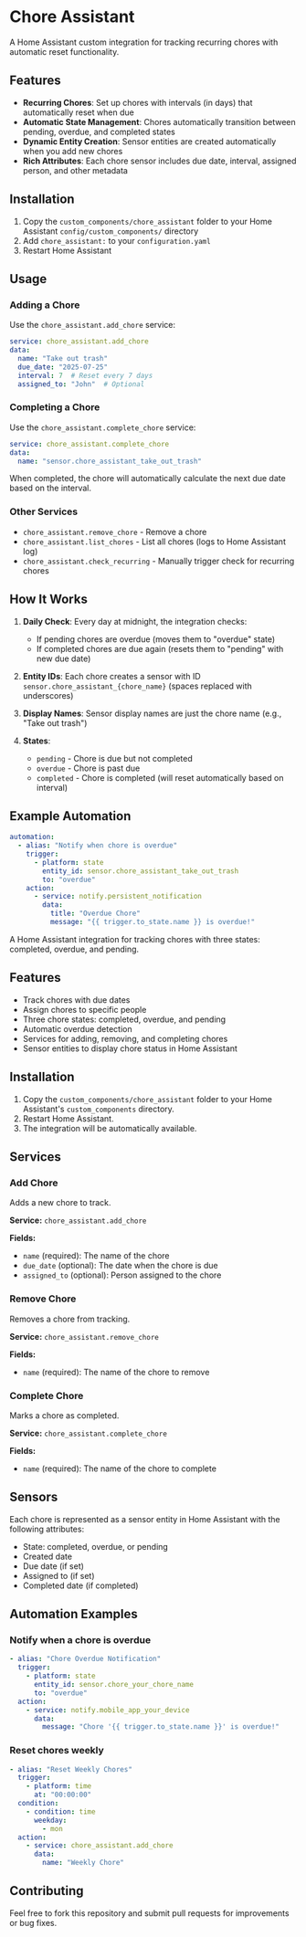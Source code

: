 # Chore Assistant

A Home Assistant custom integration for tracking recurring chores with automatic reset functionality.

## Features

- **Recurring Chores**: Set up chores with intervals (in days) that automatically reset when due
- **Automatic State Management**: Chores automatically transition between pending, overdue, and completed states
- **Dynamic Entity Creation**: Sensor entities are created automatically when you add new chores
- **Rich Attributes**: Each chore sensor includes due date, interval, assigned person, and other metadata

## Installation

1. Copy the `custom_components/chore_assistant` folder to your Home Assistant `config/custom_components/` directory
2. Add `chore_assistant:` to your `configuration.yaml`
3. Restart Home Assistant

## Usage

### Adding a Chore

Use the `chore_assistant.add_chore` service:

```yaml
service: chore_assistant.add_chore
data:
  name: "Take out trash"
  due_date: "2025-07-25"
  interval: 7  # Reset every 7 days
  assigned_to: "John"  # Optional
```

### Completing a Chore

Use the `chore_assistant.complete_chore` service:

```yaml
service: chore_assistant.complete_chore
data:
  name: "sensor.chore_assistant_take_out_trash"
```

When completed, the chore will automatically calculate the next due date based on the interval.

### Other Services

- `chore_assistant.remove_chore` - Remove a chore
- `chore_assistant.list_chores` - List all chores (logs to Home Assistant log)
- `chore_assistant.check_recurring` - Manually trigger check for recurring chores

## How It Works

1. **Daily Check**: Every day at midnight, the integration checks:
   - If pending chores are overdue (moves them to "overdue" state)
   - If completed chores are due again (resets them to "pending" with new due date)

2. **Entity IDs**: Each chore creates a sensor with ID `sensor.chore_assistant_{chore_name}` (spaces replaced with underscores)

3. **Display Names**: Sensor display names are just the chore name (e.g., "Take out trash")

4. **States**: 
   - `pending` - Chore is due but not completed
   - `overdue` - Chore is past due
   - `completed` - Chore is completed (will reset automatically based on interval)

## Example Automation

```yaml
automation:
  - alias: "Notify when chore is overdue"
    trigger:
      - platform: state
        entity_id: sensor.chore_assistant_take_out_trash
        to: "overdue"
    action:
      - service: notify.persistent_notification
        data:
          title: "Overdue Chore"
          message: "{{ trigger.to_state.name }} is overdue!"
```

A Home Assistant integration for tracking chores with three states: completed, overdue, and pending.

## Features

- Track chores with due dates
- Assign chores to specific people
- Three chore states: completed, overdue, and pending
- Automatic overdue detection
- Services for adding, removing, and completing chores
- Sensor entities to display chore status in Home Assistant

## Installation

1. Copy the `custom_components/chore_assistant` folder to your Home Assistant's `custom_components` directory.
2. Restart Home Assistant.
3. The integration will be automatically available.

## Services

### Add Chore

Adds a new chore to track.

**Service:** `chore_assistant.add_chore`

**Fields:**
- `name` (required): The name of the chore
- `due_date` (optional): The date when the chore is due
- `assigned_to` (optional): Person assigned to the chore

### Remove Chore

Removes a chore from tracking.

**Service:** `chore_assistant.remove_chore`

**Fields:**
- `name` (required): The name of the chore to remove

### Complete Chore

Marks a chore as completed.

**Service:** `chore_assistant.complete_chore`

**Fields:**
- `name` (required): The name of the chore to complete

## Sensors

Each chore is represented as a sensor entity in Home Assistant with the following attributes:
- State: completed, overdue, or pending
- Created date
- Due date (if set)
- Assigned to (if set)
- Completed date (if completed)

## Automation Examples

### Notify when a chore is overdue

```yaml
- alias: "Chore Overdue Notification"
  trigger:
    - platform: state
      entity_id: sensor.chore_your_chore_name
      to: "overdue"
  action:
    - service: notify.mobile_app_your_device
      data:
        message: "Chore '{{ trigger.to_state.name }}' is overdue!"
```

### Reset chores weekly

```yaml
- alias: "Reset Weekly Chores"
  trigger:
    - platform: time
      at: "00:00:00"
  condition:
    - condition: time
      weekday:
        - mon
  action:
    - service: chore_assistant.add_chore
      data:
        name: "Weekly Chore"
```

## Contributing

Feel free to fork this repository and submit pull requests for improvements or bug fixes.
